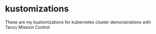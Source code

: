 # kustomizations
These are my kustomizations for kubernetes cluster demonstrations with Tanzu Mission Control
